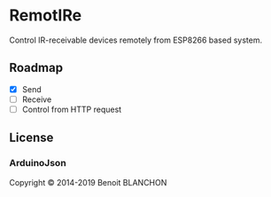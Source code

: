 # RemotIRe
Control IR-receivable devices remotely from ESP8266 based system.

## Roadmap

- [x] Send
- [ ] Receive
- [ ] Control from HTTP request

## License

### ArduinoJson

Copyright © 2014-2019 Benoit BLANCHON
